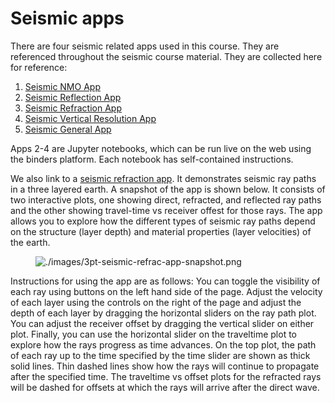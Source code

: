# Seismic apps

There are four seismic related apps used in this course. They are
referenced throughout the seismic course material. They are collected
here for reference:

1)  [Seismic NMO
    App](https://mybinder.org/v2/gh/geoscixyz/gpgLabs/main?filepath=notebooks%2Fseismic%2FSeis_NMO.ipynb)
2)  [Seismic Reflection
    App](https://mybinder.org/v2/gh/geoscixyz/gpgLabs/main?filepath=notebooks%2Fseismic%2FSeis_Reflection.ipynb)
3)  [Seismic Refraction
    App](https://mybinder.org/v2/gh/geoscixyz/gpgLabs/main?filepath=notebooks%2Fseismic%2FSeis_Refraction.ipynb)
4)  [Seismic Vertical Resolution
    App](https://mybinder.org/v2/gh/geoscixyz/gpgLabs/main?filepath=notebooks%2Fseismic%2FSeis_VerticalResolution.ipynb)
5)  [Seismic General
    App](https://mybinder.org/v2/gh/geoscixyz/gpgLabs/main?filepath=notebooks%2Fseismic%2FSeismicApplet.ipynb)

Apps 2-4 are Jupyter notebooks, which can be run live on the web using
the binders platform. Each notebook has self-contained instructions.

We also link to a [seismic refraction
app](https://row1.ca/seismic-layers). It demonstrates seismic ray paths
in a three layered earth. A snapshot of the app is shown below. It
consists of two interactive plots, one showing direct, refracted, and
reflected ray paths and the other showing travel-time vs receiver offest
for those rays. The app allows you to explore how the different types of
seismic ray paths depend on the structure (layer depth) and material
properties (layer velocities) of the earth.

<figure class="align-center">
<img src="./images/3pt-seismic-refrac-app-snapshot.png"
alt="./images/3pt-seismic-refrac-app-snapshot.png" />
</figure>

Instructions for using the app are as follows: You can toggle the
visibility of each ray using buttons on the left hand side of the page.
Adjust the velocity of each layer using the controls on the right of the
page and adjust the depth of each layer by dragging the horizontal
sliders on the ray path plot. You can adjust the receiver offset by
dragging the vertical slider on either plot. Finally, you can use the
horizontal slider on the traveltime plot to explore how the rays
progress as time advances. On the top plot, the path of each ray up to
the time specified by the time slider are shown as thick solid lines.
Thin dashed lines show how the rays will continue to propagate after the
specified time. The traveltime vs offset plots for the refracted rays
will be dashed for offsets at which the rays will arrive after the
direct wave.
